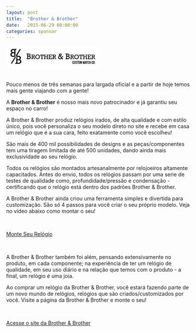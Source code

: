 ```yaml
---
layout: post
title:  "Brother & Brother"
date:   2015-06-29 00:00:00
categories: sponsor
---
```


<img src="/img/brother_wide.jpg" class="center" alt="Brother & Brother" width="50%"/>

<div>&nbsp;</div>

Pouco menos de três semanas para largada oficial e a partir de hoje temos mais gente viajando com a gente!

A **Brother & Brother** é nosso mais novo patrocinador e já garantiu seu espaço no carro!

A Brother & Brother produz relógios irados, de alta qualidade e com estilo único, pois você personaliza o seu modelo direto no site e recebe em casa um relógio que é a sua cara, feito exatamente como você escolheu!

São mais de 400 mil possibilidades de designs e as peças/componentes tem uma tiragem limitada de até 500 unidades, dando ainda mais exclusividade ao seu relógio.

Todos os relógios são montados artesanalmente por relojoeiros altamente capacitados. Antes do envio, todos os relógios passam por uma serie de testes de qualidade como, profundidade/pressão e condensação - certificando que o relógio está dentro dos padrões Brother & Brother.

A Brother & Brother ainda criou uma ferramenta simples e divertida para customização. São só 4 passos para você criar o seu próprio modelo. Veja no vídeo abaixo como montar o seu!

<div>&nbsp;</div>

<p><a href="https://www.youtube.com/watch?v=UMBw5MiszCY" target="_blank" class="btn btn-default">Monte Seu Relógio</a></p>

<div>&nbsp;</div>

A Brother & Brother também foi além, pensando extensivamente no produto, em cada componente; na experiência de ter um relógio de qualidade, em seu uso diário e na relação que temos com o produto - a final, um relógio é uma joia.

Ao comprar um relógio da Brother & Brother, você estará fazendo parte de um novo mundo de relógios, relógios que são criados/customizados por você. Visite a página da Brother & Brother e monte o seu!

<div>&nbsp;</div>

<p><a href="https://www.brotherandbrother.com/" target="_blank" class="btn btn-default">Acesse o site da Brother & Brother</a></p>
